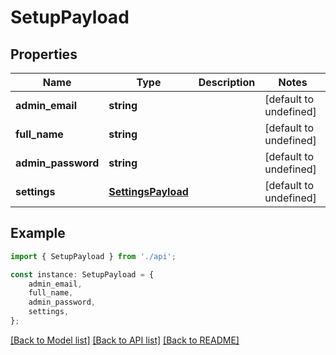 # SetupPayload


## Properties

Name | Type | Description | Notes
------------ | ------------- | ------------- | -------------
**admin_email** | **string** |  | [default to undefined]
**full_name** | **string** |  | [default to undefined]
**admin_password** | **string** |  | [default to undefined]
**settings** | [**SettingsPayload**](SettingsPayload.md) |  | [default to undefined]

## Example

```typescript
import { SetupPayload } from './api';

const instance: SetupPayload = {
    admin_email,
    full_name,
    admin_password,
    settings,
};
```

[[Back to Model list]](../README.md#documentation-for-models) [[Back to API list]](../README.md#documentation-for-api-endpoints) [[Back to README]](../README.md)
